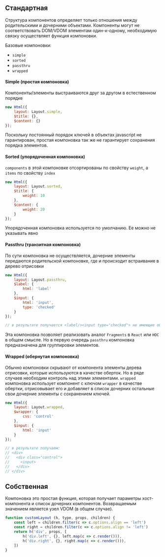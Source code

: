## Стандартная
Структура компонентов определяет только отношения между родительскими и дочерними объектами. Компоненты могут не соответствовать DOM/VDOM элементам один-к-одному, необходимую связку осуществляет функция компоновки.

Базовые компоновки:
* `simple`
* `sorted`
* `passthru`
* `wrapped`

#### Simple (простая компоновка)
Компоненты/элементы выстраиваются друг за другом в естественном порядке

```javascript
new Html({
    layout: Layout.simple,
    $title: {},
    $content: {}
});
```

<div class="alert is-warning">
Поскольку постоянный порядок ключей в объектах javascript не гарантирован, простая компоновка так же не гарантирует сохранения порядка элементов.
</div>

#### Sorted (упорядоченная компоновка)
`components` в этой компоновке отсортированы по свойству `weight`, а `items` по свойству `index`

```javascript
new Html({
    layout: Layout.sorted,
    $title: {
        weight: 10
    },
    $content: {
        weight: 20
    }
});
```

<div class="alert is-info">
Упорядоченная компоновка используется по умолчанию. Ее можно не указывать явно
</div>

#### Passthru (транзитная компоновка)
По сути компоновка не осуществляется, дочерние элементы передаются родительской компоновке, где и происходит встраивание в дерево отрисовки

```javascript
new Html({
    layout: Layout.passthru,
    $label: {
        html: 'label'
    },
    $input: {
        html: 'input',
        type: 'checked'
    }
});

// в результате получается <label/><input type="checked"> не имеющие обертки <div> в случае иной компоновки
```
Эта компоновка позволяет реализовать аналог `Fragments` в `React` или `HOC` в общем смысле. Но в первую очередь `passthru` компоновка предназначена для группировки элементов.

#### Wrapped (обернутая компоновка)
Обычно компоновки скрывают от компонента элементы дерева отрисовки, которые используются в качестве оберток. Но в ряде случаев необходим контроль над этими элементами. `wrapped` компоновка использует компонент с ключом `wrapper` в качестве обертки, отрисовывает его и добавляет в список дочерних остальные свои дочерние элементы с сохранением ключей.

```javascript
new Html({
    layout: Layout.wrapped,
    $wrapper: {
        css: 'control'
    },
    $input: {
        html: 'input'
    }
});

// в результате получаем:
// <div>
//   <div class="control">
//     <input>
//   </div>
// </div>
```

## Собственная
Компоновка это простая функция, которая получает параметры хост-компонента и список дочерних компонентов. Возвращаемым значением является узел VDOM (в общем случае).

```javascript
function customLayout (h, type, props, children) {
    const left = children.filter(c => c.options.align == 'left')
    const right = children.filter(c => c.options.align != 'left')
    return h('div', props, [
        h('div.left', {}, left.map(c => c.render())),
        h('div.right', {}, right.map(c => c.render())),
    ])
}
```
